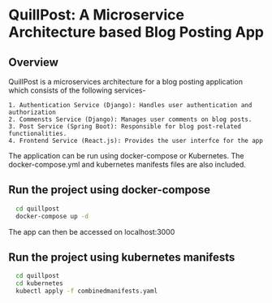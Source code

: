 
# QuillPost: A Microservice Architecture based Blog Posting App

## Overview

QuillPost is a microservices architecture for a blog posting application which consists of the following services-

    1. Authentication Service (Django): Handles user authentication and authorization
    2. Commensts Service (Django): Manages user comments on blog posts.
    3. Post Service (Spring Boot): Responsible for blog post-related functionalities.
    4. Frontend Service (React.js): Provides the user interfce for the app

The application can be run using docker-compose or Kubernetes. The docker-compose.yml and kubernetes manifests files are also included.


## Run the project using docker-compose

```bash
  cd quillpost
  docker-compose up -d
```
The app can then be accessed on localhost:3000
## Run the project using kubernetes manifests

```bash
  cd quillpost
  cd kubernetes
  kubectl apply -f combinedmanifests.yaml
```